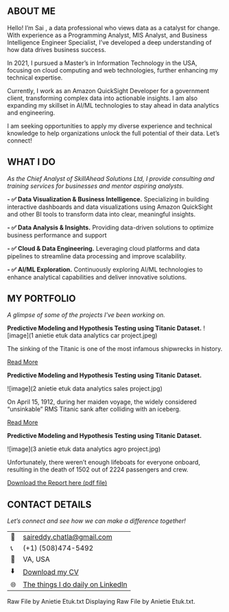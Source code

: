 
<!--Section 1: Introduce your self-->
## ABOUT ME

Hello! I’m Sai , a data professional who views data as a catalyst for change. With experience as a Programming Analyst, MIS Analyst, and Business Intelligence Engineer Specialist, I’ve developed a deep understanding of how data drives business success.

In 2021, I pursued a Master’s in Information Technology in the USA, focusing on cloud computing and web technologies, further enhancing my technical expertise.

Currently, I work as an Amazon QuickSight Developer for a government client, transforming complex data into actionable insights. I am also expanding my skillset in AI/ML technologies to stay ahead in data analytics and engineering.

I am seeking opportunities to apply my diverse experience and technical knowledge to help organizations unlock the full potential of their data. Let’s connect!


<!--Mention your top/relevant skills here - core and soft skills-->
## WHAT I DO

*As the Chief Analyst of SkillAhead Solutions Ltd, I provide consulting and training services for businesses and mentor aspiring analysts.*

**- ✅ Data Visualization & Business Intelligence.**
Specializing in building interactive dashboards and data visualizations using Amazon QuickSight and other BI tools to transform data into clear, meaningful insights.


**- ✅ Data Analysis & Insights.**
Providing data-driven solutions to optimize business performance and support


**- ✅ Cloud & Data Engineering.**
Leveraging cloud platforms and data pipelines to streamline data processing and improve scalability.


**- ✅ AI/ML Exploration.**
Continuously exploring AI/ML technologies to enhance analytical capabilities and deliver innovative solutions.


<!--Section 2: List 3-4 key projects-->
## MY PORTFOLIO 

*A glimpse of some of the projects I've been working on.*

**Predictive Modeling and Hypothesis Testing using Titanic Dataset.**
![image](1 anietie etuk data analytics car project.jpeg)

The sinking of the Titanic is one of the most infamous shipwrecks in history.


[Read More](https://www.linkedin.com/pulse/predictive-modeling-hypothesis-testing-using-titanic-dataset-anietie/)

**Predictive Modeling and Hypothesis Testing using Titanic Dataset.**

![image](2 anietie etuk data analytics sales project.jpg)

On April 15, 1912, during her maiden voyage, the widely considered “unsinkable” RMS Titanic sank after colliding with an iceberg. 

[Read More](https://www.linkedin.com/pulse/predictive-modeling-hypothesis-testing-using-titanic-dataset-anietie/)

**Predictive Modeling and Hypothesis Testing using Titanic Dataset.**

![image](3 anietie etuk data analytics agro project.jpg)

Unfortunately, there weren’t enough lifeboats for everyone onboard, resulting in the death of 1502 out of 2224 passengers and crew. 

<a href="17 How to Present Data to Executives by Anietie Etuk.pdf">Download the Report here (pdf file)</a>


## CONTACT DETAILS

*Let’s connect and see how we can make a difference together!*
<table>
  <tbody>
    <tr>
      <td>📧</td>
      <td><a href="mailto:saireddy.chatla@gmail.com">saireddy.chatla@gmail.com</a></td>
    </tr>
    <tr>
      <td>📞</td>
      <td>(+1) ‪(508)474-5492‬</td>
    </tr>
    <tr>
      <td>📍</td>
      <td>VA, USA</td>
    </tr>
    <tr>
      <td>⬇️</td>
      <td><a href="https://etuk123456.github.io/portfolio1/docs/Profile.pdf">Download my CV</a></td>
    </tr>
    <tr>
      <td>🌐</td>
      <td><a href="https://linkedin.com/in/saireddychatla123">The things I do daily on LinkedIn</a></td>
    </tr>
  </tbody>
</table>

   




Raw File by Anietie Etuk.txt
Displaying Raw File by Anietie Etuk.txt.
